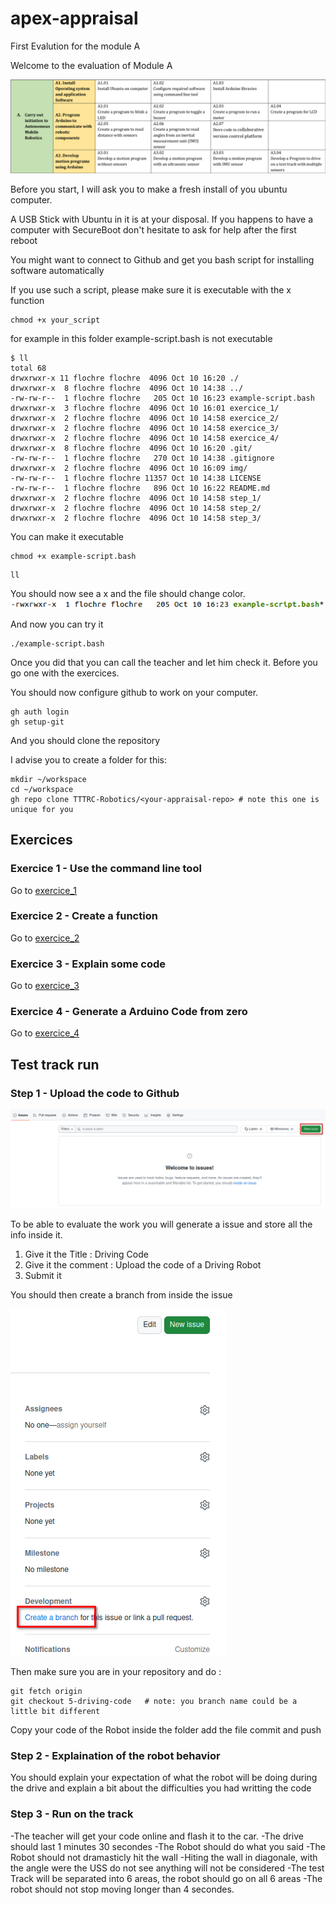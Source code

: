 # apex-appraisal
First Evalution for the module A

Welcome to the evaluation of Module A

![Module A](img/ModuleA.png)

Before you start, I will ask you to make a fresh install of you ubuntu computer.

A USB Stick with Ubuntu in it is at your disposal.
If you happens to have a computer with SecureBoot don't hesitate to ask for help after the first reboot

You might want to connect to Github and get you bash script for installing software automatically

If you use such a script, please make sure it is executable with the x function

```
chmod +x your_script
```

for example in this folder example-script.bash is not executable

```
$ ll
total 68
drwxrwxr-x 11 flochre flochre  4096 Oct 10 16:20 ./
drwxrwxr-x  8 flochre flochre  4096 Oct 10 14:38 ../
-rw-rw-r--  1 flochre flochre   205 Oct 10 16:23 example-script.bash
drwxrwxr-x  3 flochre flochre  4096 Oct 10 16:01 exercice_1/
drwxrwxr-x  2 flochre flochre  4096 Oct 10 14:58 exercice_2/
drwxrwxr-x  2 flochre flochre  4096 Oct 10 14:58 exercice_3/
drwxrwxr-x  2 flochre flochre  4096 Oct 10 14:58 exercice_4/
drwxrwxr-x  8 flochre flochre  4096 Oct 10 16:20 .git/
-rw-rw-r--  1 flochre flochre   270 Oct 10 14:38 .gitignore
drwxrwxr-x  2 flochre flochre  4096 Oct 10 16:09 img/
-rw-rw-r--  1 flochre flochre 11357 Oct 10 14:38 LICENSE
-rw-rw-r--  1 flochre flochre   896 Oct 10 16:22 README.md
drwxrwxr-x  2 flochre flochre  4096 Oct 10 14:58 step_1/
drwxrwxr-x  2 flochre flochre  4096 Oct 10 14:58 step_2/
drwxrwxr-x  2 flochre flochre  4096 Oct 10 14:58 step_3/
```

You can make it executable
```
chmod +x example-script.bash
```

```
ll
```
You should now see a x and the file should change color.
![executable](img/1-executable.png)

And now you can try it
```
./example-script.bash
```

Once you did that you can call the teacher and let him check it. Before you go one with the exercices.

You should now configure github to work on your computer.

```
gh auth login
gh setup-git
```

And you should clone the repository

I advise you to create a folder for this:
```
mkdir ~/workspace
cd ~/workspace
gh repo clone TTTRC-Robotics/<your-appraisal-repo> # note this one is unique for you
```

## Exercices

### Exercice 1 - Use the command line tool
Go to [exercice_1](exercice_1)
### Exercice 2 - Create a function
Go to [exercice_2](exercice_2)
### Exercice 3 - Explain some code
Go to [exercice_3](exercice_3)
### Exercice 4 - Generate a Arduino Code from zero
Go to [exercice_4](exercice_4)

## Test track run

### Step 1 - Upload the code to Github

![Generate Issue](exercice_1/img/1-create-issue.png)

To be able to evaluate the work you will generate a issue and store all the info inside it.

1. Give it the Title : Driving Code
1. Give it the comment : Upload the code of a Driving Robot
1. Submit it

You should then create a branch from inside the issue

![Create a Branch](exercice_2/img/4-create-branch.png)

Then make sure you are in your repository and do :
```
git fetch origin
git checkout 5-driving-code   # note: you branch name could be a little bit different
```

Copy your code of the Robot inside the folder
add the file
commit and push

### Step 2 - Explaination of the robot behavior

You should explain your expectation of what the robot will be doing during the drive and explain a bit about the difficulties you had writting the code
### Step 3 - Run on the track

-The teacher will get your code online and flash it to the car.
-The drive should last 1 minutes 30 secondes
-The Robot should do what you said
-The Robot should not dramasticly hit the wall
-Hiting the wall in diagonale, with the angle were the USS do not see anything will not be considered
-The test Track will be separated into 6 areas, the robot should go on all 6 areas
-The robot should not stop moving longer than 4 secondes.
